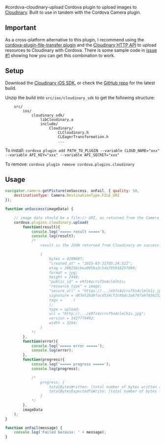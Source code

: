#cordova-cloudinary-upload
Cordova plugin to upload images to [Cloudinary](http://cloudinary.com). Built to use in tandem with the Cordova Camera plugin.

## Important
As a cross-platform alternative to this plugin, I recommend using the [cordova-plugin-file-transfer plugin](https://github.com/apache/cordova-plugin-file-transfer) and the [Cloudinary HTTP API](http://cloudinary.com/documentation/upload_images) to upload resources to Cloudinary with Cordova. There is some sample code in [issue #1](https://github.com/collectmeaustralia/cordova-cloudinary-upload/issues/1) showing how you can get this combination to work.

## Setup
Download the [Cloudinary iOS SDK](http://res.cloudinary.com/cloudinary/raw/upload/cloudinary_ios_v1.0.12.zip), or check the [GitHub repo](https://github.com/cloudinary/cloudinary_ios) for the latest build.

Unzip the build into ```src/ios/cloudinary_sdk``` to get the following structure:

```
	src/
		ios/
			cloudinary_sdk/
				libCloudinary.a
				include/
					Cloudinary/	
						CLCloudinary.h
						CLEagerTransformation.h
						...
```

To install:
```cordova plugin add PATH_TO_PLUGIN --variable CLOUD_NAME="xxx" --variable API_KEY="xxx" --variable API_SECRET="xxx"```

To remove:
```cordova plugin remove cordova.plugins.cloudinary```

## Usage

```javascript
navigator.camera.getPicture(onSuccess, onFail, { quality: 50,
    destinationType: Camera.DestinationType.FILE_URI
});

function onSuccess(imageData) {

	// image data should be a file:// URI, as returned from the Camera plugin
    cordova.plugins.cloudinary.upload(
        function(result){
            console.log('===== result =====');
            console.log(result);
            /*
				result is the JSON returned from Cloudinary on successful upload:

				{
				    bytes = 4299687;
				    "created_at" = "2015-03-31T05:24:52Z";
				    etag = 38825bcbea005ba3c5da79591625f098;
				    format = jpg;
				    height = 2448;
				    "public_id" = e9fz4zcrvf5n4clmlh1s;
				    "resource_type" = image;
				    "secure_url" = "https://.../e9fz4zcrvf5n4clmlh1s.jpg";
				    signature = d87e52bd9facd534cf2c6bdc3a6707a97036232c;
				    tags =     (
				    );
				    type = upload;
				    url = "http://.../e9fz4zcrvf5n4clmlh1s.jpg";
				    version = 1427779492;
				    width = 3264;
				}
            */
        },
        function(error){
            console.log('===== error =====');
            console.log(error);
        },
        function(progress){
            console.log('===== progress =====');
            console.log(progress);

            /*
				progress: {
					totalBytesWritten: [total number of bytes written so far]
					totalBytesExpectedToWrite: [total number of bytes for the file]
				}
            */
        },
        imageData
    );
}

function onFail(message) {
    console.log('Failed because: ' + message);
}
```